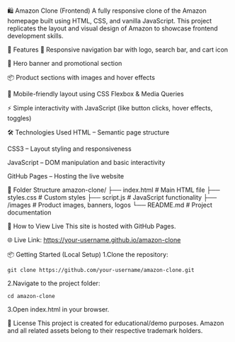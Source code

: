 🛍️ Amazon Clone (Frontend)
A fully responsive clone of the Amazon homepage built using HTML, CSS, and vanilla JavaScript. This project replicates the layout and visual design of Amazon to showcase frontend development skills.


🌟 Features
🧭 Responsive navigation bar with logo, search bar, and cart icon

🎯 Hero banner and promotional section

📦 Product sections with images and hover effects

📱 Mobile-friendly layout using CSS Flexbox & Media Queries

⚡ Simple interactivity with JavaScript (like button clicks, hover effects, toggles)


🛠️ Technologies Used
HTML – Semantic page structure

CSS3 – Layout styling and responsiveness

JavaScript – DOM manipulation and basic interactivity

GitHub Pages – Hosting the live website


📁 Folder Structure
amazon-clone/
├── index.html        # Main HTML file
├── styles.css        # Custom styles
├── script.js         # JavaScript functionality
├── /images           # Product images, banners, logos
└── README.md         # Project documentation


🚀 How to View Live
This site is hosted with GitHub Pages.

🌐 Live Link: https://your-username.github.io/amazon-clone


📦 Getting Started (Local Setup)
1.Clone the repository:

    git clone https://github.com/your-username/amazon-clone.git
    
2.Navigate to the project folder:

    cd amazon-clone
    
3.Open index.html in your browser.


📝 License
This project is created for educational/demo purposes.
Amazon and all related assets belong to their respective trademark holders.
